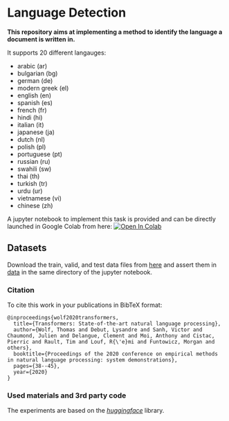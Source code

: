 # Language Detection

__This repository aims at implementing a method to identify the language a document is written in.__

It supports 20 different langauges:

* arabic (ar)
* bulgarian (bg)
* german (de)
* modern greek (el)
* english (en)
* spanish (es)
* french (fr)
* hindi (hi)
* italian (it)
* japanese (ja)
* dutch (nl)
* polish (pl)
* portuguese (pt)
* russian (ru)
* swahili (sw)
* thai (th)
* turkish (tr)
* urdu (ur)
* vietnamese (vi)
* chinese (zh)

A jupyter notebook to implement this task is provided and can be directly launched in Google Colab from here: <a href="https://colab.research.google.com/github/dinalzein/LanguageDetection/blob/main/language_identification.ipynb" target="_parent"><img src="https://colab.research.google.com/assets/colab-badge.svg" alt="Open In Colab"/></a>


## Datasets
Download the train, valid, and test data files from [here](https://huggingface.co/datasets/papluca/language-identification/tree/main) and assert them in [data](./data) in the same directory of the jupyter notebook.


### Citation
To cite this work in your publications in BibTeX format:

```
@inproceedings{wolf2020transformers,
  title={Transformers: State-of-the-art natural language processing},
  author={Wolf, Thomas and Debut, Lysandre and Sanh, Victor and Chaumond, Julien and Delangue, Clement and Moi, Anthony and Cistac, Pierric and Rault, Tim and Louf, R{\'e}mi and Funtowicz, Morgan and others},
  booktitle={Proceedings of the 2020 conference on empirical methods in natural language processing: system demonstrations},
  pages={38--45},
  year={2020}
}
```

### Used materials and 3rd party code
The experiments are based on the [*huggingface*](https://github.com/huggingface/transformers) library.

